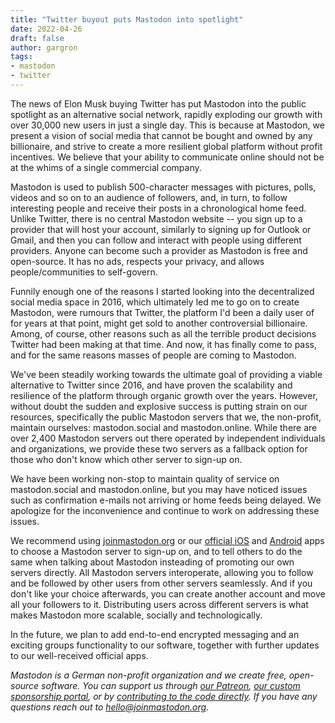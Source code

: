 ```yaml
---
title: "Twitter buyout puts Mastodon into spotlight"
date: 2022-04-26
draft: false
author: gargron
tags:
- mastodon
- twitter
---
```


The news of Elon Musk buying Twitter has put Mastodon into the public spotlight as an alternative social network, rapidly exploding our growth with over 30,000 new users in just a single day. This is because at Mastodon, we present a vision of social media that cannot be bought and owned by any billionaire, and strive to create a more resilient global platform without profit incentives. We believe that your ability to communicate online should not be at the whims of a single commercial company.

Mastodon is used to publish 500-character messages with pictures, polls, videos and so on to an audience of followers, and, in turn, to follow interesting people and receive their posts in a chronological home feed. Unlike Twitter, there is no central Mastodon website -- you sign up to a provider that will host your account, similarly to signing up for Outlook or Gmail, and then you can follow and interact with people using different providers. Anyone can become such a provider as Mastodon is free and open-source. It has no ads, respects your privacy, and allows people/communities to self-govern.

Funnily enough one of the reasons I started looking into the decentralized social media space in 2016, which ultimately led me to go on to create Mastodon, were rumours that Twitter, the platform I'd been a daily user of for years at that point, might get sold to another controversial billionaire. Among, of course, other reasons such as all the terrible product decisions Twitter had been making at that time. And now, it has finally come to pass, and for the same reasons masses of people are coming to Mastodon.

We've been steadily working towards the ultimate goal of providing a viable alternative to Twitter since 2016, and have proven the scalability and resilience of the platform through organic growth over the years. However, without doubt the sudden and explosive success is putting strain on our resources, specifically the public Mastodon servers that we, the non-profit, maintain ourselves: mastodon.social and mastodon.online. While there are over 2,400 Mastodon servers out there operated by independent individuals and organizations, we provide these two servers as a fallback option for those who don't know which other server to sign-up on.

We have been working non-stop to maintain quality of service on mastodon.social and mastodon.online, but you may have noticed issues such as confirmation e-mails not arriving or home feeds being delayed. We apologize for the inconvenience and continue to work on addressing these issues.

We recommend using [joinmastodon.org](https://joinmastodon.org) or our [official iOS](https://apps.apple.com/us/app/mastodon-for-iphone/id1571998974) and [Android](https://play.google.com/store/apps/details?id=org.joinmastodon.android) apps to choose a Mastodon server to sign-up on, and to tell others to do the same when talking about Mastodon insteading of promoting our own servers directly. All Mastodon servers interoperate, allowing you to follow and be followed by other users from other servers seamlessly. And if you don't like your choice afterwards, you can create another account and move all your followers to it. Distributing users across different servers is what makes Mastodon more scalable, socially and technologically.

In the future, we plan to add end-to-end encrypted messaging and an exciting groups functionality to our software, together with further updates to our well-received official apps.

*Mastodon is a German non-profit organization and we create free, open-source software. You can support us through [our Patreon](https://patreon.com/mastodon), [our custom sponsorship portal](https://sponsor.joinmastodon.org), or by [contributing to the code directly](https://github.com/mastodon/mastodon). If you have any questions reach out to hello@joinmastodon.org.*
